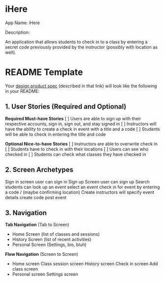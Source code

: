 # iHere
App Name: iHere 

Description:

An application that allows students to check in to a class by entering a secret code previously provided by the instructor (possibly with location as well).


# README Template

Your [design product spec](https://hackmd.io/s/H1wGpVUh7) (described in that link) will look like the following in your README:

## 1. User Stories (Required and Optional)

**Required Must-have Stories**
[ ] Users are able to sign up with their respective accounts, sign in, sign out, and stay signed in
[ ] Instructors will have the ability to create a check in event with a title and a code
[ ] Students will be able to check in entering the title and code

**Optional Nice-to-have Stories**
[ ] Instructors are able to overwrite check in
[ ] Students have to check in with their locations
[ ] Users can see who checked in
[ ] Students can check what classes they have checked in 

## 2. Screen Archetypes

Sign in screen
  user can sign in
Sign up Screen
  user can sign up 
Search 
  students can look up an event
select an event
  check in for event by entering a code / (maybe confirming location)
Create
  instructors will specify event details
create code
  post event


## 3. Navigation

**Tab Navigation** (Tab to Screen)

* Home Screen (list of classes and sessions)
* History Screen (list of recent activities)
* Personal Screen (Settings, bio, bluh)

**Flow Navigation** (Screen to Screen)

* Home screen
   Class session screen
   History screen
	 Check in screen
   Add class screen
* Personal screen
   Settings screen

   




